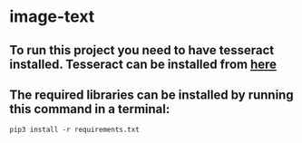# image-text
## To run this project you need to have tesseract installed. Tesseract can be installed from [here](https://tesseract-ocr.github.io/tessdoc/Downloads.html)
## The required libraries can be installed by running this command in a terminal:
```
pip3 install -r requirements.txt
```

